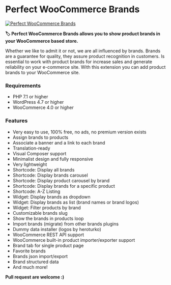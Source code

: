 # Perfect WooCommerce Brands

[![Perfect WooCommerce Brands](https://ps.w.org/perfect-woocommerce-brands/assets/icon-128x128.jpg)](https://es.wordpress.org/plugins/perfect-woocommerce-brands/)

**🏷️ Perfect WooCommerce Brands allows you to show product brands in your WooCommerce based store.**

Whether we like to admit it or not, we are all influenced by brands. Brands are a guarantee for quality, they assure product recognition in customers. Is essential to work with product brands for increase sales and generate reliability on your e-commerce site. With this extension you can add product brands to your WooCommerce site.

### Requirements

-   PHP 7.1 or higher
-   WordPress 4.7 or higher
-   WooCommerce 4.0 or higher

### Features

-   Very easy to use, 100% free, no ads, no premium version exists
-   Assign brands to products
-   Associate a banner and a link to each brand
-   Translation-ready
-   Visual Composer support
-   Minimalist design and fully responsive
-   Very lightweight
-   Shortcode: Display all brands
-   Shortcode: Display brands carousel
-   Shortcode: Display product carousel by brand
-   Shortcode: Display brands for a specific product
-   Shortcode: A-Z Listing
-   Widget: Display brands as dropdown
-   Widget: Display brands as list (brand names or brand logos)
-   Widget: Filter products by brand
-   Customizable brands slug
-   Show the brands in products loop
-   Import brands (migrate) from other brands plugins
-   Dummy data installer (logos by heroturko)
-   WooCommerce REST API support
-   WooCommerce built-in product importer/exporter support
-   Brand tab for single product page
-   Favorite brands
-   Brands json import/export
-   Brand structured data
-   And much more!

**Pull request are welcome :)**

